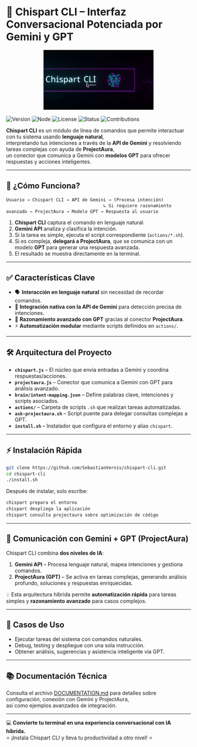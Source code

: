<body style= "background-image: url"/assets/bg.png"; alt: "Chispart CLI Background"; background-size: cover; background-repeat: no-repeat;">

# 🚀 Chispart CLI – Interfaz Conversacional Potenciada por Gemini y GPT  

<p align="center">
  <img src="./assets/logo.png" alt="Chispart CLI Logo" width="300">
</p>

![Version](https://img.shields.io/badge/version-1.0.0-blue.svg)
![Node](https://img.shields.io/badge/node-%3E%3D18.0.0-green.svg)
![License](https://img.shields.io/badge/license-MIT-yellow.svg)
![Status](https://img.shields.io/badge/status-active-success.svg)
![Contributions](https://img.shields.io/badge/contributions-welcome-orange.svg)

**Chispart CLI** es un módulo de línea de comandos que permite interactuar con tu sistema usando **lenguaje natural**,  
interpretando tus intenciones a través de la **API de Gemini** y resolviendo tareas complejas con ayuda de **ProjectAura**,  
un conector que comunica a Gemini con **modelos GPT** para ofrecer respuestas y acciones inteligentes.  

---

## 🧠 ¿Cómo Funciona?

```
Usuario → Chispart CLI → API de Gemini → (Procesa intención) 
                                     ↳ Si requiere razonamiento avanzado → ProjectAura → Modelo GPT → Respuesta al usuario
```

1. **Chispart CLI** captura el comando en lenguaje natural.  
2. **Gemini API** analiza y clasifica la intención.  
3. Si la tarea es simple, ejecuta el script correspondiente (`actions/*.sh`).  
4. Si es compleja, **delegará a ProjectAura**, que se comunica con un modelo **GPT** para generar una respuesta avanzada.  
5. El resultado se muestra directamente en la terminal.

---

## ✅ Características Clave

- 🗣️ **Interacción en lenguaje natural** sin necesidad de recordar comandos.  
- 🤝 **Integración nativa con la API de Gemini** para detección precisa de intenciones.  
- 🤖 **Razonamiento avanzado con GPT** gracias al conector **ProjectAura**.  
- ⚡ **Automatización modular** mediante scripts definidos en `actions/`.  

---

## 🛠️ Arquitectura del Proyecto

- **`chispart.js`** – El núcleo que envía entradas a Gemini y coordina respuestas/acciones.  
- **`projectaura.js`** – Conector que comunica a Gemini con GPT para análisis avanzado.  
- **`brain/intent-mapping.json`** – Define palabras clave, intenciones y scripts asociados.  
- **`actions/`** – Carpeta de scripts `.sh` que realizan tareas automatizadas.  
- **`ask-projectaura.sh`** – Script puente para delegar consultas complejas a GPT.  
- **`install.sh`** – Instalador que configura el entorno y alias `chispart`.

---

## ⚡ Instalación Rápida

```bash
git clone https://github.com/SebastianVernis/chispart-cli.git
cd chispart-cli
./install.sh
```

Después de instalar, solo escribe:

```bash
chispart prepara el entorno
chispart despliega la aplicación
chispart consulta projectaura sobre optimización de código
```

---

## 🤖 Comunicación con Gemini + GPT (ProjectAura)

Chispart CLI combina **dos niveles de IA**:

1. **Gemini API** – Procesa lenguaje natural, mapea intenciones y gestiona comandos.  
2. **ProjectAura (GPT)** – Se activa en tareas complejas, generando análisis profundo, soluciones y respuestas enriquecidas.  

💡 Esta arquitectura híbrida permite **automatización rápida** para tareas simples y **razonamiento avanzado** para casos complejos.

---

## 🧩 Casos de Uso

- Ejecutar tareas del sistema con comandos naturales.  
- Debug, testing y despliegue con una sola instrucción.  
- Obtener análisis, sugerencias y asistencia inteligente vía GPT.

---

## 📚 Documentación Técnica

Consulta el archivo [DOCUMENTATION.md](./DOCUMENTATION.md) para detalles sobre configuración, conexión con Gemini y ProjectAura,  
así como ejemplos avanzados de integración.

---

💻 **Convierte tu terminal en una experiencia conversacional con IA híbrida.**  
⭐ ¡Instala Chispart CLI y lleva tu productividad a otro nivel! ⭐

</body>
